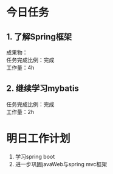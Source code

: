 # 今日任务

## 1. 了解Spring框架
成果物：  
任务完成比例：完成  
工作量：4h  
## 2. 继续学习mybatis
任务完成比例：完成  
工作量：2h


# 明日工作计划
1. 学习spring boot
2. 进一步巩固javaWeb与spring mvc框架